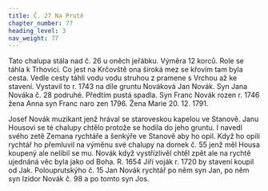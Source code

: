 ```yaml
---
title: Č. 27 Na Prutě
chapter_number: 77
heading_level: 3
nav_weight: 77
---
```



Tato chalupa stála nad č. 26 u oněch jeřábku. Výměra 12 korců. Role se táhla k Trhovici. Co jest na
Krčovště ona široká mez se křovím tam byla cesta. Vedle cesty táhli vodu vodu struhou z pramene
s Vrchou až ke stavení. Vystavil to r. 1743 na díle gruntu Nováková Jan Novák. Syn Jana Nováka
č. 28 podruhé. Předtím pustá spadla. Syn Franc Novák rozen r. 1746 žena Anna syn Franc naro­
zen 1796. Žena Marie 20. 12. 1791.

Josef Novák muzikant jenž hrával se staroveskou kapelou ve Stanově. Janu Housovi se té chalupy
chtělo protože se hodila do jeho gruntu. I navedl svého zetě Zemana rychtáře a šenkýře ve Stanově
aby ho opil. Když ho opili rychtář ho přemluvil na výměnu své chalupy na domek č. 55 jenž měl
Housa koupený ale nelíbil se mu. Novák když vystřízlivěl chtěl zpět ale na rychtě ujednáná věc byla
jako od Boha.
R. 1654 Jiří voják r. 1720 by stavení koupil od Jak. Polouprutskýho č. 15 Jan Novák rychtář po
něm syn Jan, po něm syn Izidor Novák č. 98 a po tomto syn Jos.
